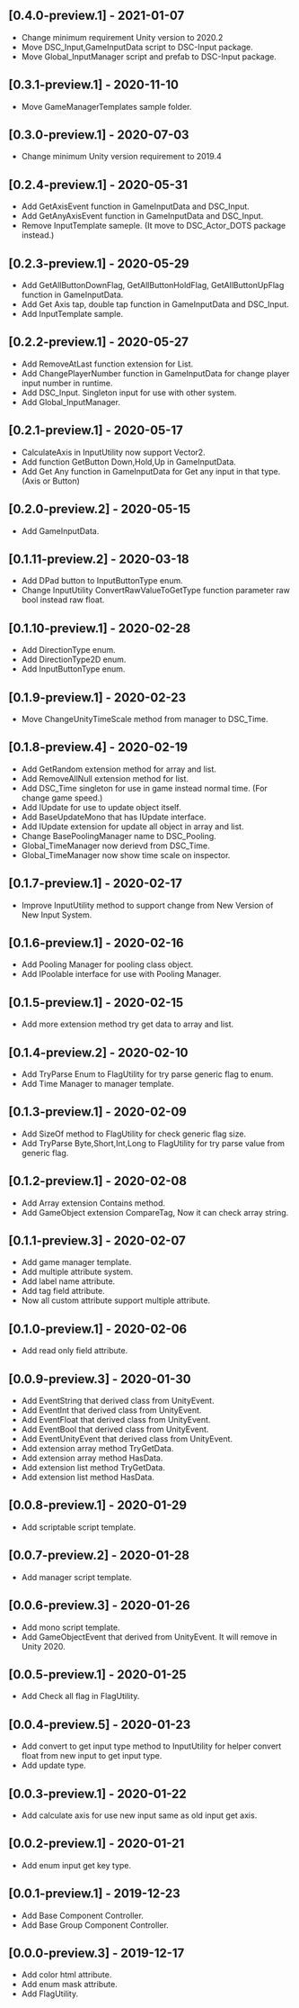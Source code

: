 ## [0.4.0-preview.1] - 2021-01-07
- Change minimum requirement Unity version to 2020.2
- Move DSC_Input,GameInputData script to DSC-Input package.
- Move Global_InputManager script and prefab to DSC-Input package.

## [0.3.1-preview.1] - 2020-11-10
- Move GameManagerTemplates sample folder.

## [0.3.0-preview.1] - 2020-07-03
- Change minimum Unity version requirement to 2019.4

## [0.2.4-preview.1] - 2020-05-31
- Add GetAxisEvent function in GameInputData and DSC_Input.
- Add GetAnyAxisEvent function in GameInputData and DSC_Input.
- Remove InputTemplate sameple. (It move to DSC_Actor_DOTS package instead.)

## [0.2.3-preview.1] - 2020-05-29
- Add GetAllButtonDownFlag, GetAllButtonHoldFlag, GetAllButtonUpFlag function in GameInputData.
- Add Get Axis tap, double tap function in GameInputData and DSC_Input.
- Add InputTemplate sample.

## [0.2.2-preview.1] - 2020-05-27
- Add RemoveAtLast function extension for List.
- Add ChangePlayerNumber function in GameInputData for change player input number in runtime.
- Add DSC_Input. Singleton input for use with other system.
- Add Global_InputManager.

## [0.2.1-preview.1] - 2020-05-17
- CalculateAxis in InputUtility now support Vector2.
- Add function GetButton Down,Hold,Up in GameInputData.
- Add Get Any function in GameInputData for Get any input in that type. (Axis or Button)

## [0.2.0-preview.2] - 2020-05-15
- Add GameInputData.

## [0.1.11-preview.2] - 2020-03-18
- Add DPad button to InputButtonType enum.
- Change InputUtility ConvertRawValueToGetType function parameter raw bool instead raw float.

## [0.1.10-preview.1] - 2020-02-28
- Add DirectionType enum.
- Add DirectionType2D enum.
- Add InputButtonType enum.

## [0.1.9-preview.1] - 2020-02-23
- Move ChangeUnityTimeScale method from manager to DSC_Time.

## [0.1.8-preview.4] - 2020-02-19
- Add GetRandom extension method for array and list.
- Add RemoveAllNull extension method for list.
- Add DSC_Time singleton for use in game instead normal time. (For change game speed.)
- Add IUpdate for use to update object itself.
- Add BaseUpdateMono that has IUpdate interface.
- Add IUpdate extension for update all object in array and list.
- Change BasePoolingManager name to DSC_Pooling.
- Global_TimeManager now derievd from DSC_Time.
- Global_TimeManager now show time scale on inspector.

## [0.1.7-preview.1] - 2020-02-17
- Improve InputUtility method to support change from New Version of New Input System.

## [0.1.6-preview.1] - 2020-02-16
- Add Pooling Manager for pooling class object.
- Add IPoolable interface for use with Pooling Manager.

## [0.1.5-preview.1] - 2020-02-15
- Add more extension method try get data to array and list.

## [0.1.4-preview.2] - 2020-02-10
- Add TryParse Enum to FlagUtility for try parse generic flag to enum.
- Add Time Manager to manager template.

## [0.1.3-preview.1] - 2020-02-09
- Add SizeOf method to FlagUtility for check generic flag size.
- Add TryParse Byte,Short,Int,Long to FlagUtility for try parse value from generic flag.

## [0.1.2-preview.1] - 2020-02-08
- Add Array extension Contains method.
- Add GameObject extension CompareTag, Now it can check array string.

## [0.1.1-preview.3] - 2020-02-07
- Add game manager template.
- Add multiple attribute system.
- Add label name attribute.
- Add tag field attribute.
- Now all custom attribute support multiple attribute.

## [0.1.0-preview.1] - 2020-02-06
- Add read only field attribute.

## [0.0.9-preview.3] - 2020-01-30
- Add EventString that derived class from UnityEvent<string>.
- Add EventInt that derived class from UnityEvent<int>.
- Add EventFloat that derived class from UnityEvent<float>.
- Add EventBool that derived class from UnityEvent<bool>.
- Add EventUnityEvent that derived class from UnityEvent<UnityEvent>.
- Add extension array method TryGetData.
- Add extension array method HasData.
- Add extension list method TryGetData.
- Add extension list method HasData.

## [0.0.8-preview.1] - 2020-01-29
- Add scriptable script template.

## [0.0.7-preview.2] - 2020-01-28
- Add manager script template.

## [0.0.6-preview.3] - 2020-01-26
- Add mono script template.
- Add GameObjectEvent that derived from UnityEvent<GameObject>. It will remove in Unity 2020.

## [0.0.5-preview.1] - 2020-01-25
- Add Check all flag in FlagUtility.

## [0.0.4-preview.5] - 2020-01-23
- Add convert to get input type method to InputUtility for helper convert float from new input to get input type.
- Add update type.

## [0.0.3-preview.1] - 2020-01-22
- Add calculate axis for use new input same as old input get axis.

## [0.0.2-preview.1] - 2020-01-21
- Add enum input get key type.

## [0.0.1-preview.1] - 2019-12-23
- Add Base Component Controller.
- Add Base Group Component Controller.

## [0.0.0-preview.3] - 2019-12-17
- Add color html attribute.
- Add enum mask attribute.
- Add FlagUtility.